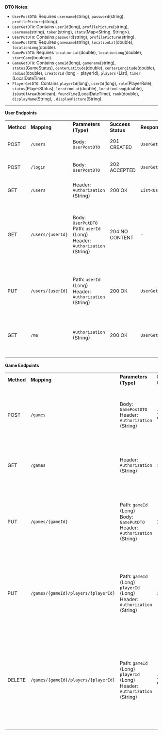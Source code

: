 **DTO Notes:** 

- `UserPostDTO`: Requires `username`(string), `password`(string), `profilePicture`(string).
- `UserGetDTO`: Contains `userId`(long), `profilePicture`(string), `username`(string), `token`(string), `stats`(Map<String, String>).
- `UserPutDTO`: Contains `password`(string), `profilePicture`(string).
- `GamePostDTO`: Requires `gamename`(string), `locationLat`(double), `locationLong`(double).
- `GamePutDTO`: Requires `locationLat`(double), `locationLong`(double), `startGame`(boolean).
- `GameGetDTO`: Contains `gameId`(long), `gamename`(string), `status`(GameStatus), `centerLatitude`(double), `centerLongitude`(double), `radius`(double), `creatorId` (long = playerId), `players` (List<PlayerGetDTO>), `timer` (LocalDateTime).
- `PlayerGetDTO`: Contains `playerId`(long), `userId`(long),  `role`(PlayerRole), `status`(PlayerStatus), `locationLat`(double), `locationLong`(double), `isOutOfArea`(boolean), `foundTime`(LocalDateTime), `rank`(double), `displayName`(String), , `displayPicture`(String).

---

**User Endpoints**

|            |                   |                                                                                   |                    |                    |                                                                       |                                                                                                                              |
|------------|-------------------|-----------------------------------------------------------------------------------|--------------------|--------------------|-----------------------------------------------------------------------|------------------------------------------------------------------------------------------------------------------------------|
| **Method** | **Mapping**       | **Parameters (Type)**                                                             | **Success Status** | **Response Body**  | **Description**                                                       | **Potential Errors**                                                                                                         |
| POST       | `/users`          | Body: `UserPostDTO`                                                               | 201 CREATED        | `UserGetDTO`       | Register a new user.                                                  | 409 CONFLICT (Username exists)                                                                                               |
| POST       | `/login`          | Body: `UserPostDTO`                                                               | 202 ACCEPTED       | `UserGetDTO`       | Log in a user.                                                        | 401 UNAUTHORIZED (Invalid credentials)                                                                                       |
| GET        | `/users`          | Header: `Authorization` (String)                                                  | 200 OK             | `List<UserGetDTO>` | Get a list of all users.                                              | 401 UNAUTHORIZED (Invalid token)                                                                                             |
| GET        | `/users/{userId}` | Body: `UserPutDTO`<br/>Path: `userId` (Long)<br/>Header: `Authorization` (String) | 204 NO CONTENT     | -                  | Update user profile (only works if requested `userId` matches token). | 401 UNAUTHORIZED (Invalid token)<br/>409 FORBIDDEN (Not own profile / User mismatch)<br/>404 NOT FOUND (userId not existing) |
| PUT        | `/users/{userId}` | Path: `userId` (Long)<br/>Header: `Authorization` (String)                        | 200 OK             | `UserGetDTO`       | Get user profile (only works if requested `userId` matches token).    | 401 UNAUTHORIZED (Invalid token)<br/>404 NOT FOUND (Not own profile / User mismatch)                                         |
| GET        | `/me`              | `Authorization` (String)                                                          | 200 OK             | `UserGetDTO`       | Get own user profile                                                  | 401 UNAUTHORIZED (Invalid token)<br/>404 NOT FOUND (Not own profile / User mismatch)                                         |

**Game Endpoints**

|            |                                      |                                                                                   |                    |                    |                                                                                    |                                                                                                                                                                                          |
|------------|--------------------------------------|-----------------------------------------------------------------------------------|--------------------|--------------------|------------------------------------------------------------------------------------|------------------------------------------------------------------------------------------------------------------------------------------------------------------------------------------|
| **Method** | **Mapping**                          | **Parameters (Type)**                                                             | **Success Status** | **Response Body**  | **Description**                                                                    | **Potential Errors**                                                                                                                                                                     |
| POST       | `/games`                             | Body: `GamePostDTO`<br/>Header: `Authorization` (String)                          | 201 CREATED        | `GameGetDTO`       | Create a new game. Creator is added as first player.                               | 401 UNAUTHORIZED (Invalid token)<br/>409 CONFLICT (Gamename exists)<br/>409 CONFLICT (User is already a Player)                                                                          |
| GET        | `/games`                             | Header: `Authorization` (String)                                                  | 200 OK             | `List<GameGetDTO>` | Get a list of joinable games (status IN_LOBBY).(polling method)                    | 401 UNAUTHORIZED (Invalid token)                                                                                                                                                         |
| PUT        | `/games/{gameId}`                    | Path: `gameId` (Long)<br/>Body: `GamePutDTO`<br/>Header: `Authorization` (String) | 200 OK             | `GameGetDTO`       | start game, join game and update location (polling method)                         | 401 UNAUTHORIZED (Invalid token)<br/>404 NOT FOUND (Game not found)<br/>403 FORBIDDEN (Game full / Not creator / Not enough players)                                                     |
| PUT        | `/games/{gameId}/players/{playerId}` | Path: `gameId` (Long) `playerId` (Long) Header: `Authorization` (String)          | 200 OK             | `GameGetDTO`       | player admits caught                                                               | 401 UNAUTHORIZED (Invalid token)<br/>404 NOT FOUND (Game not found)<br/>403 FORBIDDEN (player not in that game or user not that player)                                                  |
| DELETE     | `/games/{gameId}/players/{playerId}` | Path: `gameId` (Long) `playerId` (Long) Header: `Authorization` (String)  | 204 NO CONTENT     | -                  | Leave game with status INLOBBY, if creator leaves game with all players is deleted | 401 UNAUTHORIZED (Invalid token)<br/>404 NOT FOUND (Game/Player not found)<br/>409 CONFLICT (Game not INLOBBY)<br/>403 FORBIDDEN (Player is not in that game or User is not that player) |